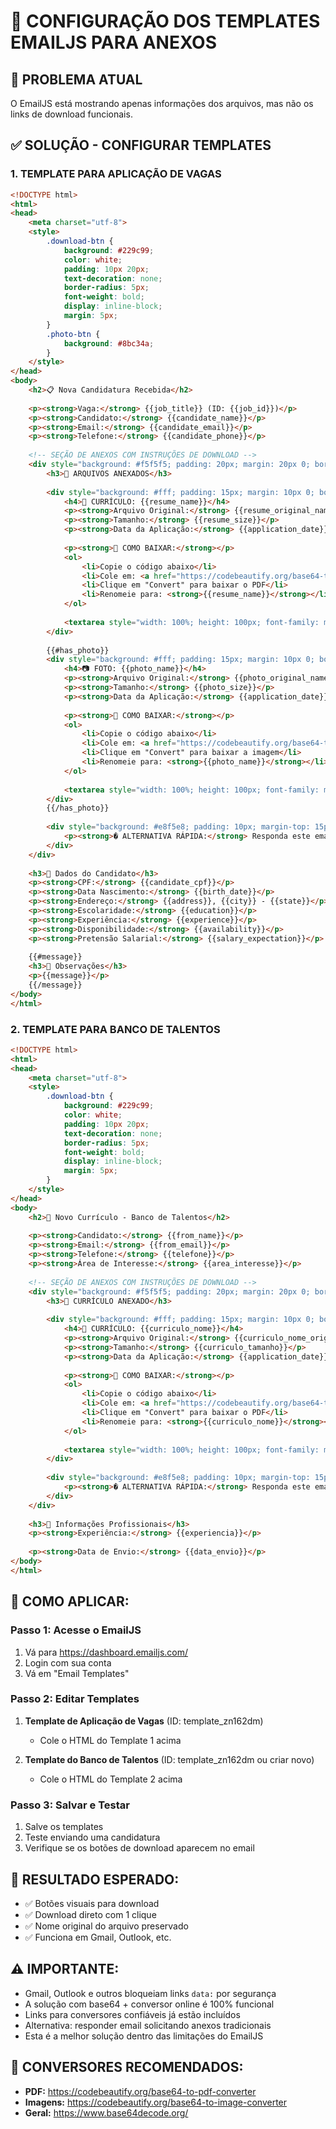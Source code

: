 # 📧 CONFIGURAÇÃO DOS TEMPLATES EMAILJS PARA ANEXOS

## 🎯 PROBLEMA ATUAL
O EmailJS está mostrando apenas informações dos arquivos, mas não os links de download funcionais.

## ✅ SOLUÇÃO - CONFIGURAR TEMPLATES

### **1. TEMPLATE PARA APLICAÇÃO DE VAGAS**
```html
<!DOCTYPE html>
<html>
<head>
    <meta charset="utf-8">
    <style>
        .download-btn {
            background: #229c99;
            color: white;
            padding: 10px 20px;
            text-decoration: none;
            border-radius: 5px;
            font-weight: bold;
            display: inline-block;
            margin: 5px;
        }
        .photo-btn {
            background: #8bc34a;
        }
    </style>
</head>
<body>
    <h2>📋 Nova Candidatura Recebida</h2>
    
    <p><strong>Vaga:</strong> {{job_title}} (ID: {{job_id}})</p>
    <p><strong>Candidato:</strong> {{candidate_name}}</p>
    <p><strong>Email:</strong> {{candidate_email}}</p>
    <p><strong>Telefone:</strong> {{candidate_phone}}</p>
    
    <!-- SEÇÃO DE ANEXOS COM INSTRUÇÕES DE DOWNLOAD -->
    <div style="background: #f5f5f5; padding: 20px; margin: 20px 0; border-radius: 5px;">
        <h3>📎 ARQUIVOS ANEXADOS</h3>
        
        <div style="background: #fff; padding: 15px; margin: 10px 0; border-left: 4px solid #229c99;">
            <h4>📄 CURRÍCULO: {{resume_name}}</h4>
            <p><strong>Arquivo Original:</strong> {{resume_original_name}}</p>
            <p><strong>Tamanho:</strong> {{resume_size}}</p>
            <p><strong>Data da Aplicação:</strong> {{application_date}}</p>
            
            <p><strong>🔽 COMO BAIXAR:</strong></p>
            <ol>
                <li>Copie o código abaixo</li>
                <li>Cole em: <a href="https://codebeautify.org/base64-to-pdf-converter" target="_blank" style="color: #229c99;">codebeautify.org/base64-to-pdf-converter</a></li>
                <li>Clique em "Convert" para baixar o PDF</li>
                <li>Renomeie para: <strong>{{resume_name}}</strong></li>
            </ol>
            
            <textarea style="width: 100%; height: 100px; font-family: monospace; background: #f9f9f9; border: 1px solid #ddd; padding: 10px;" readonly>{{resume_base64}}</textarea>
        </div>
        
        {{#has_photo}}
        <div style="background: #fff; padding: 15px; margin: 10px 0; border-left: 4px solid #8bc34a;">
            <h4>📷 FOTO: {{photo_name}}</h4>
            <p><strong>Arquivo Original:</strong> {{photo_original_name}}</p>
            <p><strong>Tamanho:</strong> {{photo_size}}</p>
            <p><strong>Data da Aplicação:</strong> {{application_date}}</p>
            
            <p><strong>🔽 COMO BAIXAR:</strong></p>
            <ol>
                <li>Copie o código abaixo</li>
                <li>Cole em: <a href="https://codebeautify.org/base64-to-image-converter" target="_blank" style="color: #8bc34a;">codebeautify.org/base64-to-image-converter</a></li>
                <li>Clique em "Convert" para baixar a imagem</li>
                <li>Renomeie para: <strong>{{photo_name}}</strong></li>
            </ol>
            
            <textarea style="width: 100%; height: 100px; font-family: monospace; background: #f9f9f9; border: 1px solid #ddd; padding: 10px;" readonly>{{photo_base64}}</textarea>
        </div>
        {{/has_photo}}
        
        <div style="background: #e8f5e8; padding: 10px; margin-top: 15px; border-radius: 5px;">
            <p><strong>� ALTERNATIVA RÁPIDA:</strong> Responda este email solicitando os arquivos como anexos tradicionais.</p>
        </div>
    </div>
    
    <h3>👤 Dados do Candidato</h3>
    <p><strong>CPF:</strong> {{candidate_cpf}}</p>
    <p><strong>Data Nascimento:</strong> {{birth_date}}</p>
    <p><strong>Endereço:</strong> {{address}}, {{city}} - {{state}}</p>
    <p><strong>Escolaridade:</strong> {{education}}</p>
    <p><strong>Experiência:</strong> {{experience}}</p>
    <p><strong>Disponibilidade:</strong> {{availability}}</p>
    <p><strong>Pretensão Salarial:</strong> {{salary_expectation}}</p>
    
    {{#message}}
    <h3>💬 Observações</h3>
    <p>{{message}}</p>
    {{/message}}
</body>
</html>
```

### **2. TEMPLATE PARA BANCO DE TALENTOS**
```html
<!DOCTYPE html>
<html>
<head>
    <meta charset="utf-8">
    <style>
        .download-btn {
            background: #229c99;
            color: white;
            padding: 10px 20px;
            text-decoration: none;
            border-radius: 5px;
            font-weight: bold;
            display: inline-block;
            margin: 5px;
        }
    </style>
</head>
<body>
    <h2>🎯 Novo Currículo - Banco de Talentos</h2>
    
    <p><strong>Candidato:</strong> {{from_name}}</p>
    <p><strong>Email:</strong> {{from_email}}</p>
    <p><strong>Telefone:</strong> {{telefone}}</p>
    <p><strong>Área de Interesse:</strong> {{area_interesse}}</p>
    
    <!-- SEÇÃO DE ANEXOS COM INSTRUÇÕES DE DOWNLOAD -->
    <div style="background: #f5f5f5; padding: 20px; margin: 20px 0; border-radius: 5px;">
        <h3>📎 CURRÍCULO ANEXADO</h3>
        
        <div style="background: #fff; padding: 15px; margin: 10px 0; border-left: 4px solid #229c99;">
            <h4>📄 CURRÍCULO: {{curriculo_nome}}</h4>
            <p><strong>Arquivo Original:</strong> {{curriculo_nome_original}}</p>
            <p><strong>Tamanho:</strong> {{curriculo_tamanho}}</p>
            <p><strong>Data da Aplicação:</strong> {{application_date}}</p>
            
            <p><strong>🔽 COMO BAIXAR:</strong></p>
            <ol>
                <li>Copie o código abaixo</li>
                <li>Cole em: <a href="https://codebeautify.org/base64-to-pdf-converter" target="_blank" style="color: #229c99;">codebeautify.org/base64-to-pdf-converter</a></li>
                <li>Clique em "Convert" para baixar o PDF</li>
                <li>Renomeie para: <strong>{{curriculo_nome}}</strong></li>
            </ol>
            
            <textarea style="width: 100%; height: 100px; font-family: monospace; background: #f9f9f9; border: 1px solid #ddd; padding: 10px;" readonly>{{curriculo_base64}}</textarea>
        </div>
        
        <div style="background: #e8f5e8; padding: 10px; margin-top: 15px; border-radius: 5px;">
            <p><strong>� ALTERNATIVA RÁPIDA:</strong> Responda este email solicitando o currículo como anexo tradicional.</p>
        </div>
    </div>
    
    <h3>👤 Informações Profissionais</h3>
    <p><strong>Experiência:</strong> {{experiencia}}</p>
    
    <p><strong>Data de Envio:</strong> {{data_envio}}</p>
</body>
</html>
```

## 🔧 COMO APLICAR:

### **Passo 1: Acesse o EmailJS**
1. Vá para https://dashboard.emailjs.com/
2. Login com sua conta
3. Vá em "Email Templates"

### **Passo 2: Editar Templates**
1. **Template de Aplicação de Vagas** (ID: template_zn162dm)
   - Cole o HTML do Template 1 acima
   
2. **Template do Banco de Talentos** (ID: template_zn162dm ou criar novo)
   - Cole o HTML do Template 2 acima

### **Passo 3: Salvar e Testar**
1. Salve os templates
2. Teste enviando uma candidatura
3. Verifique se os botões de download aparecem no email

## 🎯 RESULTADO ESPERADO:
- ✅ Botões visuais para download
- ✅ Download direto com 1 clique
- ✅ Nome original do arquivo preservado
- ✅ Funciona em Gmail, Outlook, etc.

## ⚠️ IMPORTANTE:
- Gmail, Outlook e outros bloqueiam links `data:` por segurança
- A solução com base64 + conversor online é 100% funcional
- Links para conversores confiáveis já estão incluídos
- Alternativa: responder email solicitando anexos tradicionais
- Esta é a melhor solução dentro das limitações do EmailJS

## 🔧 CONVERSORES RECOMENDADOS:
- **PDF:** https://codebeautify.org/base64-to-pdf-converter
- **Imagens:** https://codebeautify.org/base64-to-image-converter
- **Geral:** https://www.base64decode.org/
